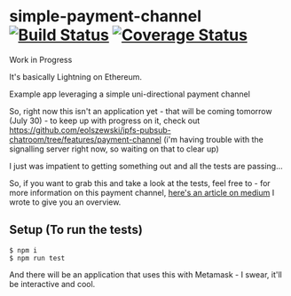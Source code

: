 # simple-payment-channel [![Build Status](https://travis-ci.org/eolszewski/simple-payment-channel.svg?branch=master)](https://travis-ci.org/eolszewski/simple-payment-channel) [![Coverage Status](https://coveralls.io/repos/github/eolszewski/simple-payment-channel/badge.svg?branch=master)](https://coveralls.io/github/eolszewski/simple-payment-channel?branch=master)

Work in Progress

It's basically Lightning on Ethereum.

Example app leveraging a simple uni-directional payment channel 

So, right now this isn't an application yet - that will be coming tomorrow (July 30) - to keep up with progress on it, check out https://github.com/eolszewski/ipfs-pubsub-chatroom/tree/features/payment-channel (i'm having trouble with the signalling server right now, so waiting on that to clear up)

I just was impatient to getting something out and all the tests are passing...

So, if you want to grab this and take a look at the tests, feel free to - for more information on this payment channel, [here's an article on medium](https://medium.com/@eolszewski/counterfactual-for-dummies-part-1-8ff164f78540) I wrote to give you an overview.

## Setup (To run the tests)

```
$ npm i
$ npm run test
```

And there will be an application that uses this with Metamask - I swear, it'll be interactive and cool.
